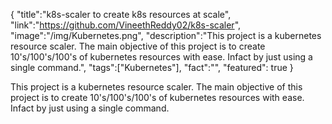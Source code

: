 {
    "title":"k8s-scaler to create k8s resources at scale",
    "link":"https://github.com/VineethReddy02/k8s-scaler",
    "image":"/img/Kubernetes.png",
    "description":"This project is a kubernetes resource scaler. The main objective of this project is to create 10's/100's/100's of kubernetes resources with ease. Infact by just using a single command.",
    "tags":["Kubernetes"],
    "fact":"",
    "featured": true
}


This project is a kubernetes resource scaler. The main objective of this project is to create 10's/100's/100's of kubernetes resources with ease. Infact by just using a single command.
